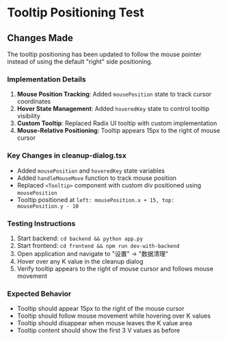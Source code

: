 # Tooltip Positioning Test

## Changes Made

The tooltip positioning has been updated to follow the mouse pointer instead of using the default "right" side positioning.

### Implementation Details

1. **Mouse Position Tracking**: Added `mousePosition` state to track cursor coordinates
2. **Hover State Management**: Added `hoveredKey` state to control tooltip visibility
3. **Custom Tooltip**: Replaced Radix UI tooltip with custom implementation
4. **Mouse-Relative Positioning**: Tooltip appears 15px to the right of mouse cursor

### Key Changes in cleanup-dialog.tsx

- Added `mousePosition` and `hoveredKey` state variables
- Added `handleMouseMove` function to track mouse position
- Replaced `<Tooltip>` component with custom div positioned using `mousePosition`
- Tooltip positioned at `left: mousePosition.x + 15, top: mousePosition.y - 10`

### Testing Instructions

1. Start backend: `cd backend && python app.py`
2. Start frontend: `cd frontend && npm run dev-with-backend`
3. Open application and navigate to "设置" → "数据清理"
4. Hover over any K value in the cleanup dialog
5. Verify tooltip appears to the right of mouse cursor and follows mouse movement

### Expected Behavior

- Tooltip should appear 15px to the right of the mouse cursor
- Tooltip should follow mouse movement while hovering over K values
- Tooltip should disappear when mouse leaves the K value area
- Tooltip content should show the first 3 V values as before